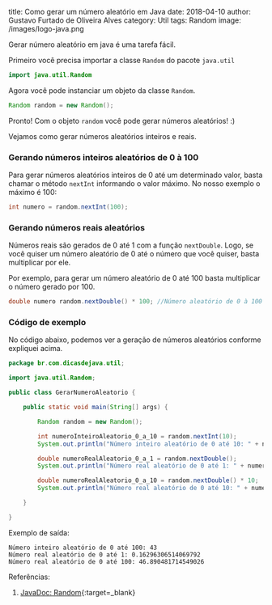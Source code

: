 title: Como gerar um número aleatório em Java
date: 2018-04-10
author: Gustavo Furtado de Oliveira Alves
category: Util
tags: Random
image: /images/logo-java.png

Gerar número aleatório em java é uma tarefa fácil.

Primeiro você precisa importar a classe `Random` do pacote `java.util`

```java
import java.util.Random
```

Agora você pode instanciar um objeto da classe `Random`.

```java
Random random = new Random();
```


Pronto! Com o objeto `random` você pode gerar números aleatórios! :)

Vejamos como gerar números aleatórios inteiros e reais.

### Gerando números inteiros aleatórios de 0 à 100

Para gerar números aleatórios inteiros de 0 até um determinado valor, basta chamar o método `nextInt`
informando o valor máximo. No nosso exemplo o máximo é 100:

```java
int numero = random.nextInt(100);
```

### Gerando números reais aleatórios

Números reais são gerados de 0 até 1 com a função `nextDouble`.
Logo, se você quiser um número aleatório de 0 até o número que você quiser, basta multiplicar por ele.

Por exemplo, para gerar um número aleatório de 0 até 100 basta multiplicar o número gerado por 100.

```java
double numero random.nextDouble() * 100; //Número aleatório de 0 à 100
```

### Código de exemplo

No código abaixo, podemos ver a geração de números aleatórios conforme expliquei acima.

```java
package br.com.dicasdejava.util;

import java.util.Random;

public class GerarNumeroAleatorio {

	public static void main(String[] args) {

		Random random = new Random();

		int numeroInteiroAleatorio_0_a_10 = random.nextInt(10);
		System.out.println("Número inteiro aleatório de 0 até 10: " + numeroInteiroAleatorio_0_a_10);

		double numeroRealAleatorio_0_a_1 = random.nextDouble();
		System.out.println("Número real aleatório de 0 até 1: " + numeroRealAleatorio_0_a_1);

		double numeroRealAleatorio_0_a_10 = random.nextDouble() * 10;
		System.out.println("Número real aleatório de 0 até 10: " + numeroRealAleatorio_0_a_10);

	}

}
```

Exemplo de saída:

```
Número inteiro aleatório de 0 até 100: 43
Número real aleatório de 0 até 1: 0.16296306514069792
Número real aleatório de 0 até 100: 46.890481714549026
```

Referências:

1. [JavaDoc: Random](https://docs.oracle.com/javase/8/docs/api/java/util/Random.html){:target=\_blank}
